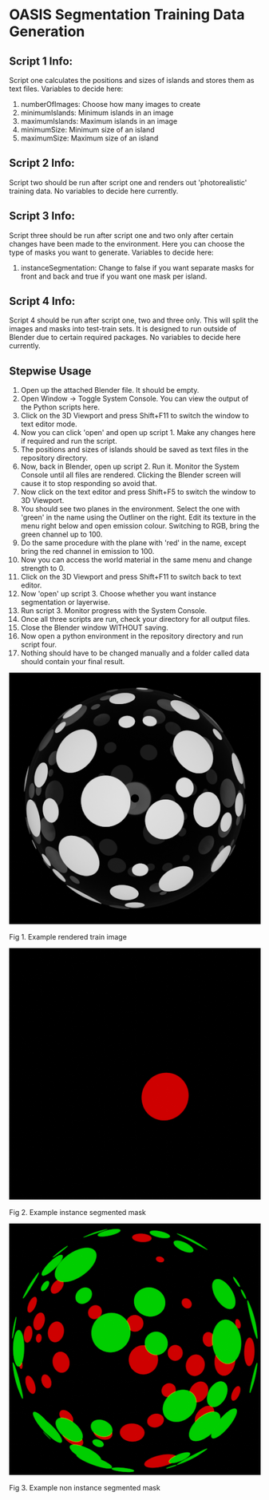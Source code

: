 # OASIS Segmentation Training Data Generation

## Script 1 Info:
Script one calculates the positions and sizes of islands and stores them as text files. Variables to decide here:
1. numberOfImages: Choose how many images to create
2. minimumIslands: Minimum islands in an image
3. maximumIslands: Maximum islands in an image
4. minimumSize: Minimum size of an island
5. maximumSize: Maximum size of an island

## Script 2 Info:
Script two should be run after script one and renders out 'photorealistic' training data. No variables to decide here currently.

## Script 3 Info:
Script three should be run after script one and two only after certain changes have been made to the environment. Here you can choose the type of masks you want to generate. Variables to decide here:
1. instanceSegmentation: Change to false if you want separate masks for front and back and true if you want one mask per island.

## Script 4 Info:
Script 4 should be run after script one, two and three only. This will split the images and masks into test-train sets. It is designed to run outside of Blender due to certain required packages. No variables to decide here currently.

## Stepwise Usage
1. Open up the attached Blender file. It should be empty.
2. Open Window -> Toggle System Console. You can view the output of the Python scripts here.
3. Click on the 3D Viewport and press Shift+F11 to switch the window to text editor mode.
4. Now you can click 'open' and open up script 1. Make any changes here if required and run the script.
5. The positions and sizes of islands should be saved as text files in the repository directory.
6. Now, back in Blender, open up script 2. Run it. Monitor the System Console until all files are rendered. Clicking the Blender screen will cause it to stop responding so avoid that.
7. Now click on the text editor and press Shift+F5 to switch the window to 3D Viewport.
8. You should see two planes in the environment. Select the one with 'green' in the name using the Outliner on the right. Edit its texture in the menu right below and open emission colour. Switching to RGB, bring the green channel up to 100.
9. Do the same procedure with the plane with 'red' in the name, except bring the red channel in emission to 100.
10. Now you can access the world material in the same menu and change strength to 0.
11. Click on the 3D Viewport and press Shift+F11 to switch back to text editor.
12. Now 'open' up script 3. Choose whether you want instance segmentation or layerwise.
13. Run script 3. Monitor progress with the System Console.
14. Once all three scripts are run, check your directory for all output files.
15. Close the Blender window WITHOUT saving.
16. Now open a python environment in the repository directory and run script four.
17. Nothing should have to be changed manually and a folder called data should contain your final result.

![A rendered training image](https://github.com/chowravc/OASIS_Segmentation_Training_Data_Generation/blob/main/ReadMeFiles/0.png?raw=true)

Fig 1. Example rendered train image

![A instance segmented mask](https://github.com/chowravc/OASIS_Segmentation_Training_Data_Generation/blob/main/ReadMeFiles/Cap58.png?raw=true)

Fig 2. Example instance segmented mask

![A non-instance segmented mask](https://github.com/chowravc/OASIS_Segmentation_Training_Data_Generation/blob/main/ReadMeFiles/1.png?raw=true)

Fig 3. Example non instance segmented mask
